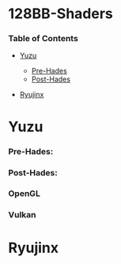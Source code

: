 # 128BB-Shaders
### Table of Contents

- [Yuzu](#Yuzu)
  + [Pre-Hades](#Pre-Hades)
  + [Post-Hades](#Post-Hades)




- [Ryujinx](#Ryujinx)


# Yuzu

### Pre-Hades:


### Post-Hades:

### OpenGL
### Vulkan

# Ryujinx
